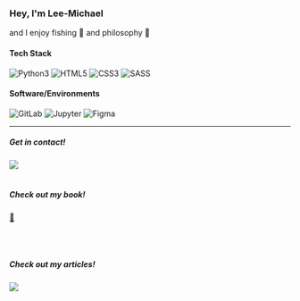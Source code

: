 ### Hey, I'm Lee-Michael 

and I enjoy fishing :fishing_pole_and_fish: and philosophy :seedling:



#### Tech Stack
![Python3](https://img.shields.io/badge/Python-3776AB?style=for-the-badge&logo=python&logoColor=white "Python3")
![HTML5](https://img.shields.io/badge/HTML5-E34F26?style=for-the-badge&logo=html5&logoColor=white "HTML5")
![CSS3](https://img.shields.io/badge/CSS3-1572B6?style=for-the-badge&logo=css3&logoColor=white "CSS3")
![SASS](https://img.shields.io/badge/Sass-CC6699?style=for-the-badge&logo=sass&logoColor=white "SASS")



#### Software/Environments
![GitLab](https://img.shields.io/badge/GitLab-330F63?style=for-the-badge&logo=gitlab&logoColor=white "GitLab")
![Jupyter](https://img.shields.io/badge/Jupyter-F37626.svg?&style=for-the-badge&logo=Jupyter&logoColor=white "Jupyter")
![Figma](https://img.shields.io/badge/Figma-F24E1E?style=for-the-badge&logo=figma&logoColor=white "Figma")



---

##### Get in contact!
[<img align="left" src="https://img.shields.io/badge/ProtonMail-8B89CC?style=for-the-badge&logo=protonmail&logoColor=white">](mailto:conceptual@protonmail.com)

<br>
<br>

##### Check out my book!
[:closed_book:](https://books2read.com/u/47EEQ7)

<br>
<br>

##### Check out my articles!
[<img align="left" src="https://img.shields.io/badge/Medium-12100E?style=for-the-badge&logo=medium&logoColor=white">](lee-michael.medium.com)
